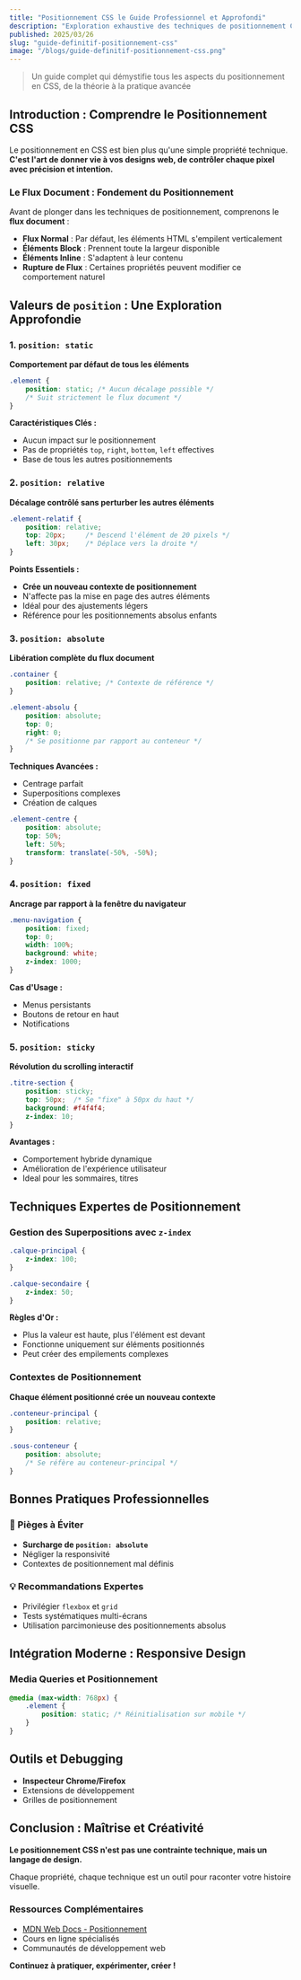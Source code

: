 ```yaml
---
title: "Positionnement CSS le Guide Professionnel et Approfondi"
description: "Exploration exhaustive des techniques de positionnement CSS pour des mises en page professionnelles et responsives"
published: 2025/03/26
slug: "guide-definitif-positionnement-css"
image: "/blogs/guide-definitif-positionnement-css.png"
---
```


> Un guide complet qui démystifie tous les aspects du positionnement en CSS, de la théorie à la pratique avancée

## Introduction : Comprendre le Positionnement CSS

Le positionnement en CSS est bien plus qu'une simple propriété technique. **C'est l'art de donner vie à vos designs web, de contrôler chaque pixel avec précision et intention.**

### Le Flux Document : Fondement du Positionnement

Avant de plonger dans les techniques de positionnement, comprenons le **flux document** :

- **Flux Normal** : Par défaut, les éléments HTML s'empilent verticalement
- **Éléments Block** : Prennent toute la largeur disponible
- **Éléments Inline** : S'adaptent à leur contenu
- **Rupture de Flux** : Certaines propriétés peuvent modifier ce comportement naturel

## Valeurs de `position` : Une Exploration Approfondie

### 1. `position: static`

**Comportement par défaut de tous les éléments**

```css
.element {
    position: static; /* Aucun décalage possible */
    /* Suit strictement le flux document */
}
```

**Caractéristiques Clés :**
- Aucun impact sur le positionnement
- Pas de propriétés `top`, `right`, `bottom`, `left` effectives
- Base de tous les autres positionnements

### 2. `position: relative`

**Décalage contrôlé sans perturber les autres éléments**

```css
.element-relatif {
    position: relative;
    top: 20px;     /* Descend l'élément de 20 pixels */
    left: 30px;    /* Déplace vers la droite */
}
```

**Points Essentiels :**
- **Crée un nouveau contexte de positionnement**
- N'affecte pas la mise en page des autres éléments
- Idéal pour des ajustements légers
- Référence pour les positionnements absolus enfants

### 3. `position: absolute`

**Libération complète du flux document**

```css
.container {
    position: relative; /* Contexte de référence */
}

.element-absolu {
    position: absolute;
    top: 0;
    right: 0;
    /* Se positionne par rapport au conteneur */
}
```

**Techniques Avancées :**
- Centrage parfait
- Superpositions complexes
- Création de calques

```css
.element-centre {
    position: absolute;
    top: 50%;
    left: 50%;
    transform: translate(-50%, -50%);
}
```

### 4. `position: fixed`

**Ancrage par rapport à la fenêtre du navigateur**

```css
.menu-navigation {
    position: fixed;
    top: 0;
    width: 100%;
    background: white;
    z-index: 1000;
}
```

**Cas d'Usage :**
- Menus persistants
- Boutons de retour en haut
- Notifications

### 5. `position: sticky`

**Révolution du scrolling interactif**

```css
.titre-section {
    position: sticky;
    top: 50px;  /* Se "fixe" à 50px du haut */
    background: #f4f4f4;
    z-index: 10;
}
```

**Avantages :**
- Comportement hybride dynamique
- Amélioration de l'expérience utilisateur
- Ideal pour les sommaires, titres

## Techniques Expertes de Positionnement

### Gestion des Superpositions avec `z-index`

```css
.calque-principal {
    z-index: 100;
}

.calque-secondaire {
    z-index: 50;
}
```

**Règles d'Or :**
- Plus la valeur est haute, plus l'élément est devant
- Fonctionne uniquement sur éléments positionnés
- Peut créer des empilements complexes

### Contextes de Positionnement

**Chaque élément positionné crée un nouveau contexte**

```css
.conteneur-principal {
    position: relative;
}

.sous-conteneur {
    position: absolute;
    /* Se réfère au conteneur-principal */
}
```

## Bonnes Pratiques Professionnelles

### 🚨 Pièges à Éviter

- **Surcharge de `position: absolute`**
- Négliger la responsivité
- Contextes de positionnement mal définis

### 💡 Recommandations Expertes

- Privilégier `flexbox` et `grid`
- Tests systématiques multi-écrans
- Utilisation parcimonieuse des positionnements absolus

## Intégration Moderne : Responsive Design

### Media Queries et Positionnement

```css
@media (max-width: 768px) {
    .element {
        position: static; /* Réinitialisation sur mobile */
    }
}
```

## Outils et Debugging

- **Inspecteur Chrome/Firefox**
- Extensions de développement
- Grilles de positionnement

## Conclusion : Maîtrise et Créativité

**Le positionnement CSS n'est pas une contrainte technique, mais un langage de design.**

Chaque propriété, chaque technique est un outil pour raconter votre histoire visuelle.

### Ressources Complémentaires

- [MDN Web Docs - Positionnement](https://developer.mozilla.org/fr/docs/Web/CSS/position)
- Cours en ligne spécialisés
- Communautés de développement web

**Continuez à pratiquer, expérimenter, créer !**